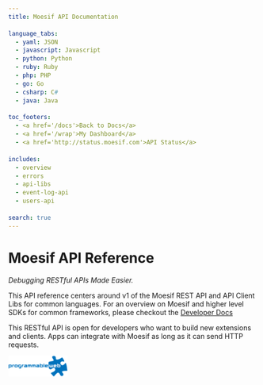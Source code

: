 ```yaml
---
title: Moesif API Documentation

language_tabs:
  - yaml: JSON
  - javascript: Javascript
  - python: Python
  - ruby: Ruby
  - php: PHP
  - go: Go
  - csharp: C#
  - java: Java

toc_footers:
  - <a href='/docs'>Back to Docs</a>
  - <a href='/wrap'>My Dashboard</a>
  - <a href='http://status.moesif.com'>API Status</a>

includes:
  - overview
  - errors
  - api-libs
  - event-log-api
  - users-api

search: true
---
```


# Moesif API Reference

*Debugging RESTful APIs Made Easier.*

This API reference centers around v1 of the Moesif REST API and API Client Libs for common languages.
For an overview on Moesif and higher level SDKs for common frameworks, please checkout the [Developer Docs](/docs)

This RESTful API is open for developers who want to build new extensions and clients. Apps can integrate with Moesif as long as it can send HTTP requests.

[![Moesif on Programmable Web](images/programmable-web.png)](http://www.programmableweb.com/api/moesif)
